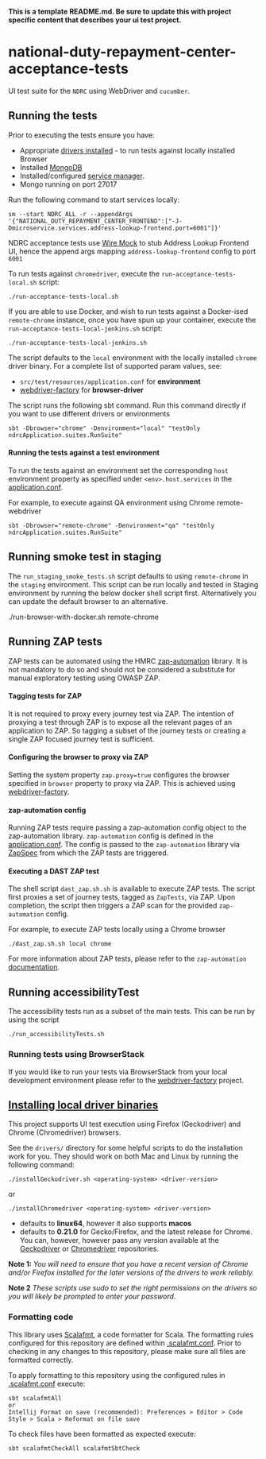 **This is a template README.md.  Be sure to update this with project specific content that describes your ui test project.**

# national-duty-repayment-center-acceptance-tests
UI test suite for the `NDRC` using WebDriver and `cucumber`.  

## Running the tests

Prior to executing the tests ensure you have:
 - Appropriate [drivers installed](#install-driver-binary) - to run tests against locally installed Browser
 - Installed [MongoDB](https://docs.mongodb.com/manual/installation/) 
 - Installed/configured [service manager](https://github.com/hmrc/service-manager).
 - Mongo running on port 27017

Run the following command to start services locally:

    sm --start NDRC_ALL -r --appendArgs '{"NATIONAL_DUTY_REPAYMENT_CENTER_FRONTEND":["-J-Dmicroservice.services.address-lookup-frontend.port=6001"]}'

NDRC acceptance tests use [Wire Mock](https://wiremock.org/) to stub Address Lookup Frontend UI, hence the append args mapping `address-lookup-frontend` config to port `6001`

To run tests against `chromedriver`, execute the `run-acceptance-tests-local.sh` script:

    ./run-acceptance-tests-local.sh

If you are able to use Docker, and wish to run tests against a Docker-ised `remote-chrome` instance, once you have spun up your container, execute the `run-acceptance-tests-local-jenkins.sh` script:

    ./run-acceptance-tests-local-jenkins.sh

The script defaults to the `local` environment with the locally installed `chrome` driver binary.  For a complete list of supported param values, see:
 - `src/test/resources/application.conf` for **environment** 
 - [webdriver-factory](https://github.com/hmrc/webdriver-factory#2-instantiating-a-browser-with-default-options) for **browser-driver**
 
The script runs the following sbt command.  Run this command directly if you want to use different drivers or environments

    sbt -Dbrowser="chrome" -Denvironment="local" "testOnly ndrcApplication.suites.RunSuite"

#### Running the tests against a test environment

To run the tests against an environment set the corresponding `host` environment property as specified under
 `<env>.host.services` in the [application.conf](/src/test/resources/application.conf). 

For example, to execute against QA environment using Chrome remote-webdriver

    sbt -Dbrowser="remote-chrome" -Denvironment="qa" "testOnly ndrcApplication.suites.RunSuite"

## Running smoke test in staging
The `run_staging_smoke_tests.sh` script defaults to using `remote-chrome` in the `staging` environment. This script can be run locally and tested in Staging environment by running the
below docker shell script first. Alternatively you can update the default browser to an alternative.

./run-browser-with-docker.sh remote-chrome

## Running ZAP tests

ZAP tests can be automated using the HMRC [zap-automation](https://github.com/hmrc/zap-automation) library. It is not mandatory to do so and should not be considered a substitute for manual exploratory testing using OWASP ZAP.

#### Tagging tests for ZAP

It is not required to proxy every journey test via ZAP. The intention of proxying a test through ZAP is to expose all the
 relevant pages of an application to ZAP. So tagging a subset of the journey tests or creating a 
 single ZAP focused journey test is sufficient.

#### Configuring the browser to proxy via ZAP 

Setting the system property `zap.proxy=true` configures the browser specified in `browser` property to proxy via ZAP. 
This is achieved using [webdriver-factory](https://github.com/hmrc/webdriver-factory#proxying-trafic-via-zap).  

#### zap-automation config
Running ZAP tests require passing a zap-automation config object to the zap-automation library. `zap-automation` config is 
defined in the [application.conf](/src/test/resources/application.conf). The config is passed to the `zap-automation`
library via [ZapSpec](/src/test/scala/uk/gov/hmrc/test/ui/ZapSpec.scala) from which the ZAP tests are triggered.

#### Executing a DAST ZAP test

The shell script `dast_zap.sh.sh` is available to execute ZAP tests. The script first proxies a set of journey tests, 
tagged as `ZapTests`, via ZAP. Upon completion, the script then triggers a ZAP scan for the provided `zap-automation` config. 

For example, to execute ZAP tests locally using a Chrome browser

    ./dast_zap.sh.sh local chrome

For more information about ZAP tests, please refer to the `zap-automation` [documentation](https://github.com/hmrc/zap-automation/blob/master/README.md).

## Running accessibilityTest
The accessibility tests run as a subset of the main tests.  This can be run by using the script

    ./run_accessibilityTests.sh

### Running tests using BrowserStack
If you would like to run your tests via BrowserStack from your local development environment please refer to the [webdriver-factory](https://github.com/hmrc/webdriver-factory/blob/master/README.md/#user-content-running-tests-using-browser-stack) project.

## [Installing local driver binaries](#install-driver-binaries)

This project supports UI test execution using Firefox (Geckodriver) and Chrome (Chromedriver) browsers. 

See the `drivers/` directory for some helpful scripts to do the installation work for you.  They should work on both Mac and Linux by running the following command:

    ./installGeckodriver.sh <operating-system> <driver-version>
or

    ./installChromedriver <operating-system> <driver-version>

- *<operating-system>* defaults to **linux64**, however it also supports **macos**
- *<driver-version>* defaults to **0.21.0** for Gecko/Firefox, and the latest release for Chrome.  You can, however, however pass any version available at the [Geckodriver](https://github.com/mozilla/geckodriver/tags) or [Chromedriver](http://chromedriver.storage.googleapis.com/) repositories.

**Note 1:** *You will need to ensure that you have a recent version of Chrome and/or Firefox installed for the later versions of the drivers to work reliably.*

**Note 2** *These scripts use sudo to set the right permissions on the drivers so you will likely be prompted to enter your password.*

### Formatting code
This library uses [Scalafmt](https://scalameta.org/scalafmt/), a code formatter for Scala. The formatting rules configured for this repository are defined within [.scalafmt.conf](.scalafmt.conf). Prior to checking in any changes to this repository, please make sure all files are formatted correctly.

To apply formatting to this repository using the configured rules in [.scalafmt.conf](.scalafmt.conf) execute:

```
sbt scalafmtAll 
or 
Intellij Format on save (recommended): Preferences > Editor > Code Style > Scala > Reformat on file save
```

To check files have been formatted as expected execute:

```
sbt scalafmtCheckAll scalafmtSbtCheck